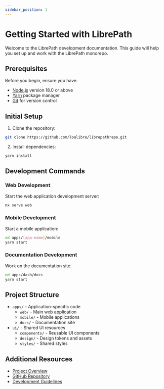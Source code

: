 ```yaml
---
sidebar_position: 1
---
```


# Getting Started with LibrePath

Welcome to the LibrePath development documentation. This guide will help you set up and work with the LibrePath monorepo.

## Prerequisites

Before you begin, ensure you have:

- [Node.js](https://nodejs.org/en/download/) version 18.0 or above
- [Yarn](https://yarnpkg.com/) package manager
- [Git](https://git-scm.com/) for version control

## Initial Setup

1. Clone the repository:

```bash
git clone https://github.com/loulibre/librepathrepo.git
```

2. Install dependencies:

```bash
yarn install
```

## Development Commands

### Web Development

Start the web application development server:

```bash
nx serve web
```

### Mobile Development

Start a mobile application:

```bash
cd apps/[app-name]/mobile
yarn start
```

### Documentation Development

Work on the documentation site:

```bash
cd apps/dash/docs
yarn start
```

## Project Structure

- `apps/` - Application-specific code
  - `web/` - Main web application
  - `mobile/` - Mobile applications
  - `docs/` - Documentation site
- `ui/` - Shared UI resources
  - `components/` - Reusable UI components
  - `design/` - Design tokens and assets
  - `styles/` - Shared styles

## Additional Resources

- [Project Overview](./project-overview.md)
- [GitHub Repository](https://github.com/loulibre/librepathrepo)
- [Development Guidelines](./project-overview.md#development-guidelines)
